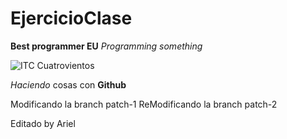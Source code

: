 # EjercicioClase

**Best programmer EU** _Programming something_

![ITC Cuatrovientos](http://www.cuatrovientos.org/images/logo2.png)

_Haciendo_ cosas con **Github**

Modificando la branch patch-1
ReModificando la branch patch-2

Editado by Ariel
